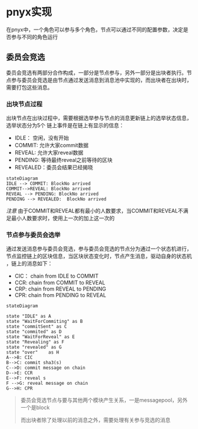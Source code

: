 # pnyx实现
在pnyx中，一个角色可以参与多个角色，节点可以通过不同的配置参数，决定是否参与不同的角色运行

## 委员会竞选
委员会竞选有两部分合作构成，一部分是节点参与，另外一部分是出块者执行。节点参与委员会竞选是由节点通过发送消息到消息池中实现的，而出块者在出块时，需要打包这些消息。
### 出块节点过程
出块节点在出块过程中，需要根据选举参与节点的消息更新链上的选举状态信息，选举状态分为5个
链上事件是在链上有显示的信息：
* IDLE：  空闲，没有开始
* COMMIT:  允许大家commit数据
* REVEAL:  允许大家reveal数据
* PENDING: 等待最终reveal之前等待的区块
* REVEALED：委员会结果已经揭晓

```mermaid
stateDiagram
IDLE --> COMMIT: BlockNo arrived
COMMIT-->REVEAL: BlockNo arrived 
REVEAL --> PENDING: BlockNo arrived 
PENDING --> REVEALED:  BlockNo arrived 
```
*注意* 由于COMMIT和REVEAL都有最小的人数要求，当COMMIT和REVEAL不满足最小人数要求时，使用上一次的加上这一次的

### 节点参与委员会选举
通过发送消息参与委员会竞选，参与委员会竞选的节点分为通过一个状态机进行，节点监控链上的区块信息，当区块状态变化时，节点产生消息，驱动自身的状态机 ，链上的消息如下：
* CIC： chain from IDLE to COMMIT
* CCR:  chain from COMMIT to  REVEAL
* CRP:  chain from REVEAL to PENDING
* CPR:  chain from PENDING to REVEAL

```mermaid
stateDiagram 

state "IDLE" as A
state "WaitForCommiting" as B
state "commitSent" as C
state "commited" as D
state "WaitForReveal" as E
state "Revealing" as F
state "revealed" as G
state "over"    as H
A-->B: CIC
B-->C: commit sha3(s)
C-->D: commit message on chain
D-->E: CCR
E-->F: reveal s
F -->G: reveal message on chain
G-->H: CPR
```

> 委员会竞选节点与要与其他两个模块产生关系，一是messagepool，另外一个是block
> 
> 而出块者除了处理以前的消息之外，需要处理有关参与竞选的消息